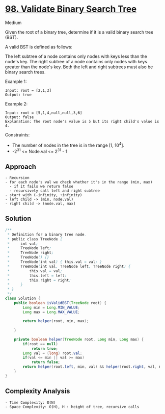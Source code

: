 # [98. Validate Binary Search Tree](https://leetcode.com/problems/validate-binary-search-tree/)
Medium


Given the root of a binary tree, determine if it is a valid binary search tree (BST).

A valid BST is defined as follows:

The left subtree of a node contains only nodes with keys less than the node's key.
The right subtree of a node contains only nodes with keys greater than the node's key.
Both the left and right subtrees must also be binary search trees.
 

Example 1:
```
Input: root = [2,1,3]
Output: true
```
Example 2:
```
Input: root = [5,1,4,null,null,3,6]
Output: false
Explanation: The root node's value is 5 but its right child's value is 4.
 ```

Constraints:

- The number of nodes in the tree is in the range [1, 10<sup>4</sup>].
- -2<sup>31</sup> <= Node.val <= 2<sup>31</sup> - 1

## Approach
```
- Recursion
- for each node's val we check whether it's in the range (min, max)
  - if it fails we return false
  - recursively call left and right subtree
- start with (-infinity, +infinity)
- left child -> (min, node.val)
- right child -> (node.val, max)
```

## Solution
```java
/**
 * Definition for a binary tree node.
 * public class TreeNode {
 *     int val;
 *     TreeNode left;
 *     TreeNode right;
 *     TreeNode() {}
 *     TreeNode(int val) { this.val = val; }
 *     TreeNode(int val, TreeNode left, TreeNode right) {
 *         this.val = val;
 *         this.left = left;
 *         this.right = right;
 *     }
 * }
 */
class Solution {
    public boolean isValidBST(TreeNode root) {
        Long min = Long.MIN_VALUE;
        Long max = Long.MAX_VALUE;
        
        return helper(root, min, max);
        
    }
    
    private boolean helper(TreeNode root, Long min, Long max) {
        if(root == null)
            return true;
        Long val = (long) root.val;
        if(val <= min || val >= max)
            return false;
        return helper(root.left, min, val) && helper(root.right, val, max);
    }
}
```

## Complexity Analysis
```
- Time Complexity: O(N)
- Space Complexity: O(H), H : height of tree, recursive calls
```
